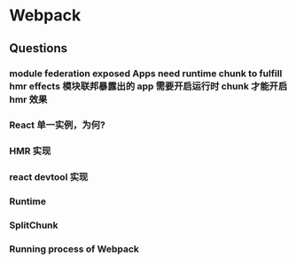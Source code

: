 # Webpack

## Questions

### module federation exposed Apps need runtime chunk to fulfill hmr effects 模块联邦暴露出的 app 需要开启运行时 chunk 才能开启 hmr 效果

### React 单一实例，为何?

### HMR 实现

### react devtool 实现

### Runtime

### SplitChunk

### Running process of Webpack

